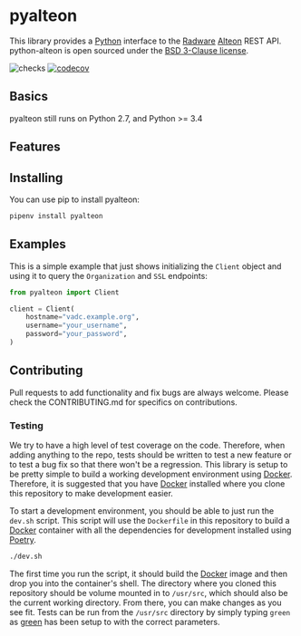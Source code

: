 # pyalteon

This library provides a [Python][1] interface to the [Radware][2] [Alteon][6] REST API.  python-alteon is open sourced under the [BSD 3-Clause license](LICENSE.txt).

![checks](https://github.com/broadinstitute/python-alteon/workflows/checks/badge.svg?branch=main)
[![codecov](https://codecov.io/gh/broadinstitute/python-alteon/branch/master/graph/badge.svg)](https://codecov.io/gh/broadinstitute/python-alteon)

## Basics

pyalteon still runs on Python 2.7, and Python >= 3.4

## Features

## Installing

You can use pip to install pyalteon:

```sh
pipenv install pyalteon
```

## Examples

This is a simple example that just shows initializing the `Client` object and using it to query the `Organization` and `SSL` endpoints:

```python
from pyalteon import Client

client = Client(
    hostname="vadc.example.org",
    username="your_username",
    password="your_password",
)
```

## Contributing

Pull requests to add functionality and fix bugs are always welcome.  Please check the CONTRIBUTING.md for specifics on contributions.

### Testing

We try to have a high level of test coverage on the code.  Therefore, when adding anything to the repo, tests should be written to test a new feature or to test a bug fix so that there won't be a regression.  This library is setup to be pretty simple to build a working development environment using [Docker][4].  Therefore, it is suggested that you have [Docker][4] installed where you clone this repository to make development easier.

To start a development environment, you should be able to just run the `dev.sh` script.  This script will use the `Dockerfile` in this repository to build a [Docker][4] container with all the dependencies for development installed using [Poetry][3].

```sh
./dev.sh
```

The first time you run the script, it should build the [Docker][4] image and then drop you into the container's shell.  The directory where you cloned this repository should be volume mounted in to `/usr/src`, which should also be the current working directory.  From there, you can make changes as you see fit.  Tests can be run from the `/usr/src` directory by simply typing `green` as [green][5] has been setup to with the correct parameters.

[1]: https://www.python.org/ "Python"
[2]: https://www.radware.com/ "Radware"
[3]: https://python-poetry.org/ "Poetry"
[4]: https://www.docker.com/ "Docker"
[5]: https://github.com/CleanCut/green "green"
[6]: https://www.radware.com/products/alteon/ "Alteon"
